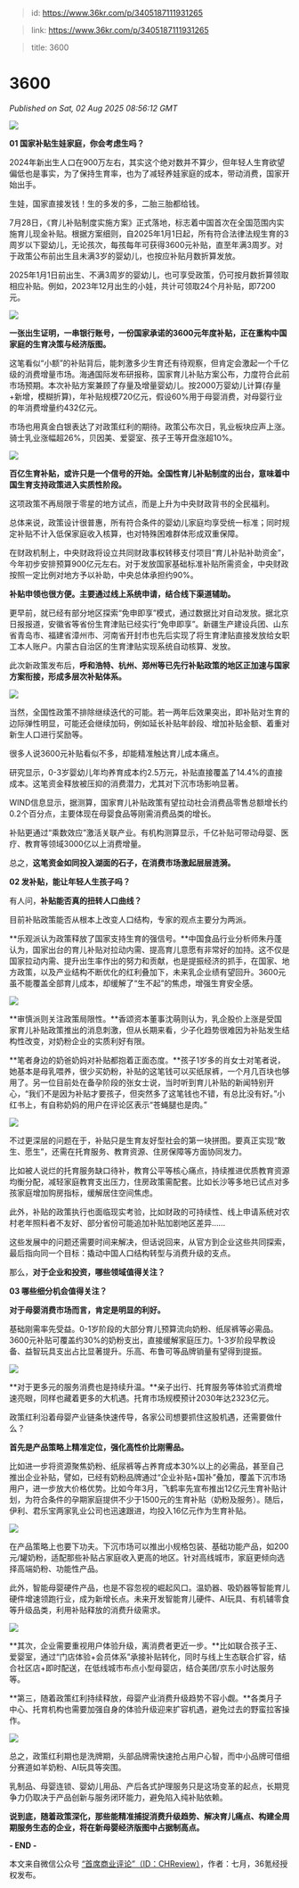 > id: https://www.36kr.com/p/3405187111931265

> link: https://www.36kr.com/p/3405187111931265

> title: 3600

# 3600
_Published on Sat, 02 Aug 2025 08:56:12 GMT_

![](https://img.36krcdn.com/hsossms/20250802/v2_fccf758008ac4205ab371ae5df61c9ae@000000_oswg871992oswg1024oswg576_img_000?x-oss-process=image/format,jpg/interlace,1)

**01 国家补贴生娃家庭，你会考虑生吗？**

2024年新出生人口在900万左右，其实这个绝对数并不算少，但年轻人生育欲望偏低也是事实，为了保持生育率，也为了减轻养娃家庭的成本，带动消费，国家开始出手。

生娃，国家直接发钱！生的多发的多，二胎三胎都给钱。

7月28日，《育儿补贴制度实施方案》正式落地，标志着中国首次在全国范围内实施育儿现金补贴。根据方案细则，自2025年1月1日起，所有符合法律法规生育的3周岁以下婴幼儿，无论孩次，每孩每年可获得3600元补贴，直至年满3周岁。对于政策公布前出生且未满3岁的婴幼儿，也按应补贴月数折算发放。

2025年1月1日前出生、不满3周岁的婴幼儿，也可享受政策，仍可按月数折算领取相应补贴。例如，2023年12月出生的小娃，共计可领取24个月补贴，即7200元。

![](https://img.36krcdn.com/hsossms/20250802/v2_e13fe9ff466d4fb99e0c5b25e2c1fe42@000000_oswg741173oswg1024oswg576_img_000?x-oss-process=image/format,jpg/interlace,1)

**一张出生证明，一串银行账号，一份国家承诺的3600元年度补贴，正在重构中国家庭的生育决策与经济版图。**

这笔看似“小额”的补贴背后，能刺激多少生育还有待观察，但肯定会激起一个千亿级的消费增量市场。海通国际发布研报称，国家育儿补贴方案公布，力度符合此前市场预期。本次补贴方案兼顾了存量及增量婴幼儿。按2000万婴幼儿计算(存量+新增，模糊折算)，年补贴规模720亿元，假设60%用于母婴消费，对母婴行业的年消费增量约432亿元。

市场也用真金白银表达了对政策红利的期待。政策公布次日，乳业板块应声上涨。骑士乳业涨幅超26%，贝因美、爱婴室、孩子王等开盘涨超10%。

![](https://img.36krcdn.com/hsossms/20250802/v2_d1c039b37eb3474a9f0bcc5d3979aa61@000000_oswg1180580oswg1080oswg607_img_000?x-oss-process=image/format,jpg/interlace,1)

**百亿生育补贴，或许只是一个信号的开始。全国性育儿补贴制度的出台，意味着中国生育支持政策进入实质性阶段。**

这项政策不再局限于零星的地方试点，而是上升为中央财政背书的全民福利。

总体来说，政策设计很普惠，所有符合条件的婴幼儿家庭均享受统一标准；同时规定补贴不计入低保家庭收入核算，也对特殊困难群体形成双重保障。

在财政机制上，中央财政将设立共同财政事权转移支付项目“育儿补贴补助资金”，今年初步安排预算900亿元左右。对于发放国家基础标准补贴所需资金，中央财政按照一定比例对地方予以补助，中央总体承担约90%。

**补贴申领也很方便。主要通过线上系统申请，结合线下渠道辅助。**

更早前，就已经有部分地区探索“免申即享”模式，通过数据比对自动发放。据北京日报报道，安徽省等省份生育津贴已经实行“免申即享”。新疆生产建设兵团、山东省青岛市、福建省漳州市、河南省开封市也先后实现了将生育津贴直接发放给女职工本人账户。内蒙古自治区的生育津贴实现系统自动核算、发放。

此次新政策发布后，**呼和浩特、杭州、郑州等已先行补贴政策的地区正加速与国家方案衔接，形成多层次补贴体系。**

![](https://img.36krcdn.com/hsossms/20250802/v2_89522afabc68446d9f58e7b5acf16f00@000000_oswg556270oswg741oswg493_img_000?x-oss-process=image/format,jpg/interlace,1)

当然，全国性政策不排除继续迭代的可能。若一两年后效果突出，即补贴对生育的边际弹性明显，可能还会继续加码，例如延长补贴年龄段、增加补贴金额、着重对新生人口进行奖励等。

很多人说3600元补贴看似不多，却能精准触达育儿成本痛点。

研究显示，0-3岁婴幼儿年均养育成本约2.5万元，补贴直接覆盖了14.4%的直接成本。这笔资金释放被压抑的消费潜力，尤其对下沉市场影响显著。

WIND信息显示，据测算，国家育儿补贴政策有望拉动社会消费品零售总额增长约0.2个百分点，主要体现在母婴食品等刚需消费品类的增长。

补贴更通过“乘数效应”激活关联产业。有机构测算显示，千亿补贴可带动母婴、医疗、教育等领域3000亿以上消费增量。

总之，**这笔资金如同投入湖面的石子，在消费市场激起层层涟漪。**

**02 发补贴，能让年轻人生孩子吗？**

有人问，**补贴能否真的扭转人口曲线？**

目前补贴政策能否从根本上改变人口结构，专家的观点主要分为两派。

**乐观派认为政策释放了国家支持生育的强信号。**中国食品行业分析师朱丹蓬认为，国家出台的育儿补贴对拉动内需、提高育儿意愿有非常好的加持。这不仅是国家拉动内需、提升出生率作出的努力和贡献，也是提振经济的抓手，在国家、地方政策，以及产业结构不断优化的红利叠加下，未来乳企业绩有望回升。3600元虽不能覆盖全部育儿成本，却缓解了“生不起”的焦虑，增强生育安全感。

![](https://img.36krcdn.com/hsossms/20250802/v2_e34e9749d57044a581a3aaa29864d32b@000000_oswg759839oswg1024oswg576_img_000?x-oss-process=image/format,jpg/interlace,1)

**审慎派则关注政策局限性。**香颂资本董事沈萌则认为，乳企股价上涨是受国家育儿补贴政策推出的消息刺激，但从长期来看，少子化趋势很难因为补贴发生结构性改变，对奶粉企业的实质利好有限。

**笔者身边的奶爸奶妈对补贴都抱着正面态度。**孩子1岁多的肖女士对笔者说，她基本是母乳喂养，很少买奶粉，补贴的这笔钱可以买纸尿裤，一个月几百块也够用了。另一位目前处在备孕阶段的张女士说，当时听到育儿补贴的新闻特别开心，“我们不是因为补贴才要孩子，但突然多了这笔钱也不错，有总比没有好。”小红书上，有自称奶妈的用户在评论区表示“苍蝇腿也是肉。”

![](https://img.36krcdn.com/hsossms/20250802/v2_036a6e32aa36493c8d6caf2af5e420f5@000000_oswg808704oswg1024oswg576_img_000?x-oss-process=image/format,jpg/interlace,1)

不过更深层的问题在于，补贴只是生育友好型社会的第一块拼图。要真正实现“敢生、愿生”，还需在托育服务、教育资源、住房保障等方面协同发力。

比如被人说烂的托育服务缺口待补，教育公平等核心痛点，持续推进优质教育资源均衡分配，减轻家庭教育支出压力，住房政策需配套。比如长沙等多地已试点对多孩家庭增加购房指标，缓解居住空间焦虑。

此外，补贴的政策执行也面临现实考验，比如财政的可持续性、线上申请系统对农村老年照料者不友好、部分省份可能追加补贴加剧地区差异……

这些发展中的问题还需要时间来解决，但话说回来，从官方到企业这些共同探索，最后指向同一个目标：撬动中国人口结构转型与消费升级的支点。

那么，**对于企业和投资，哪些领域值得关注？**

**03 哪些细分机会值得关注？**

**对于母婴消费市场而言，肯定是明显的利好。**

基础刚需率先受益。0-1岁阶段的大部分育儿预算流向奶粉、纸尿裤等必需品。3600元补贴可覆盖约30%的奶粉支出，直接缓解家庭压力。1-3岁阶段早教设备、益智玩具支出占比显著提升。乐高、布鲁可等品牌销量有望得到提振。

![](https://img.36krcdn.com/hsossms/20250802/v2_5339ba13aec14277a875d687b71b5a46@000000_oswg1097316oswg1024oswg576_img_000?x-oss-process=image/format,jpg/interlace,1)

**对于更多元的服务消费也是持续升温。**亲子出行、托育服务等体验式消费增速亮眼，同样也藏着更多的大机遇。托育市场规模预计2030年达2323亿元。

政策红利沿着母婴产业链条快速传导，各家公司想要抓住这股机遇，还需要做什么？

**首先是产品策略上精准定位，强化高性价比刚需品。**

比如进一步将资源聚焦奶粉、纸尿裤等占养育成本30%以上的必需品，甚至自己推出企业补贴，譬如，已经有奶粉品牌通过“企业补贴+国补”叠加，覆盖下沉市场用户，进一步放大价格优势。比如今年3月，飞鹤率先宣布推出12亿元生育补贴计划，为符合条件的孕期家庭提供不少于1500元的生育补贴（奶粉及服务）。随后，伊利、君乐宝两家乳业公司也迅速跟进，均投入16亿元作为生育补贴。

![](https://img.36krcdn.com/hsossms/20250802/v2_760b0c2e799c4985a90fd16eb22780a3@000000_oswg859675oswg1024oswg576_img_000?x-oss-process=image/format,jpg/interlace,1)

在产品策略上也要下功夫。下沉市场可以推出小规格包装、基础功能产品，如200元/罐奶粉，适配那些补贴占家庭收入更高的地区。针对高线城市，家庭更倾向选择高端奶粉、功能性产品。

此外，智能母婴硬件产品，也是不容忽视的崛起风口。温奶器、吸奶器等智能育儿硬件增速领跑行业，成为新增长点。未来开发智能育儿硬件、AI玩具、有机辅零食等升级品类，利用补贴释放的消费升级需求。

![](https://img.36krcdn.com/hsossms/20250802/v2_8a17c87f37f04969b37dbd6f80070ffb@000000_oswg738242oswg1024oswg576_img_000?x-oss-process=image/format,jpg/interlace,1)

**其次，企业需要重视用户体验升级，离消费者更近一步。**比如联合孩子王、爱婴室，通过“门店体验+会员体系”承接补贴转化，同时与线上生态联合扩容，结合社区店+即时配送，在低线城市布点小型母婴店，结合美团/京东小时达服务等。

**第三，随着政策红利持续释放，母婴产业消费升级趋势不容小觑。**各类月子中心、托育机构也需要加强自身的体验升级迎来扩容机遇，避免过去的野蛮拉客操作。

![](https://img.36krcdn.com/hsossms/20250802/v2_dfd9346feaf548fc8886178f4f4c9966@000000_oswg874693oswg1024oswg576_img_000?x-oss-process=image/format,jpg/interlace,1)

总之，政策红利期也是洗牌期，头部品牌需快速抢占用户心智，而中小品牌可借细分赛道如羊奶粉、AI玩具等突围。

乳制品、母婴连锁、婴幼儿用品、产后各式护理服务只是这场变革的起点，长期竞争力仍取决于产品创新与服务闭环能力，避免陷入纯补贴依赖。

**说到底，随着政策深化，那些能精准捕捉消费升级趋势、解决育儿痛点、构建全周期服务生态的企业，将在新母婴经济版图中占据制高点。**

**\- END -**

本文来自微信公众号 [“首席商业评论”（ID：CHReview）](https://mp.weixin.qq.com/s?__biz=MjM5MjE5ODA4MA==&mid=2651805304&idx=2&sn=7635a14a7dfdfcd22d4678518cfb4d59&chksm=bc75d1ab06928ee7b91c4d339ab4c168bd7a69697b9cff25e98c0a1f0c67026012e4d24fab5f&scene=0&xtrack=1#rd)，作者：七月，36氪经授权发布。
